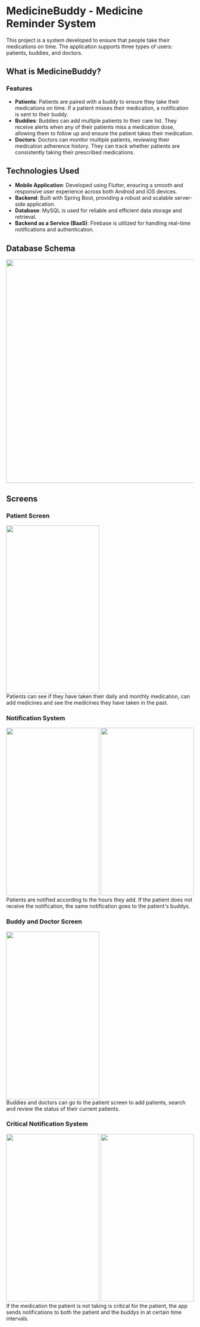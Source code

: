 # MedicineBuddy - Medicine Reminder System
This project is a system developed to ensure that people take their medications on time. The application supports three types of users: patients, buddies, and doctors.

## What is MedicineBuddy?
### Features

- **Patients**: Patients are paired with a buddy to ensure they take their medications on time. If a patient misses their medication, a notification is sent to their buddy.
- **Buddies**: Buddies can add multiple patients to their care list. They receive alerts when any of their patients miss a medication dose, allowing them to follow up and ensure the patient takes their medication.
- **Doctors**: Doctors can monitor multiple patients, reviewing their medication adherence history. They can track whether patients are consistently taking their prescribed medications.

## Technologies Used

- **Mobile Application**: Developed using Flutter, ensuring a smooth and responsive user experience across both Android and iOS devices.
- **Backend**: Built with Spring Boot, providing a robust and scalable server-side application.
- **Database**: MySQL is used for reliable and efficient data storage and retrieval.
- **Backend as a Service (BaaS)**: Firebase is utilized for handling real-time notifications and authentication.

## Database Schema
<img src="https://github.com/AliCanlier1/MedicineBuddy/assets/114236364/7e974e6f-f6c0-4bc7-aed6-c45acf1a2f13" width="800" height="600">

## Screens
### Patient Screen
<img src="https://github.com/AliCanlier1/MedicineBuddy/assets/114236364/2ba49b2a-2624-482c-8821-ba22b0e98ef1" width="250" height="450"><br>
Patients can see if they have taken their daily and monthly medication, can add medicines and see the medicines they have taken in the past.

### Notification System
<img src="https://github.com/AliCanlier1/MedicineBuddy/assets/114236364/5027bc59-ad99-4568-b63c-647534f06f00" width="250" height="450">
<img src="https://github.com/AliCanlier1/MedicineBuddy/assets/114236364/7ea49d06-d196-4c24-b994-7282777cc1ad" width="250" height="450"><br>
Patients are notified according to the hours they add. If the patient does not receive the notification, the same notification goes to the patient's buddys.

### Buddy and Doctor Screen
<img src="https://github.com/AliCanlier1/MedicineBuddy/assets/114236364/a08ebe06-bda9-4a17-9e89-defba84a4cbf" width="250" height="450"><br>
Buddies and doctors can go to the patient screen to add patients, search and review the status of their current patients.

### Critical Notification System
<img src="https://github.com/AliCanlier1/MedicineBuddy/assets/114236364/fbfdfac4-3861-47a7-baab-35d9f612af57" width="250" height="450">
<img src="https://github.com/AliCanlier1/MedicineBuddy/assets/114236364/ea1fb9e5-b4c5-4f31-a0d3-2dcf7bf68ef4" width="250" height="450"><br>
If the medication the patient is not taking is critical for the patient, the app sends notifications to both the patient and the buddys in at certain time intervals.

